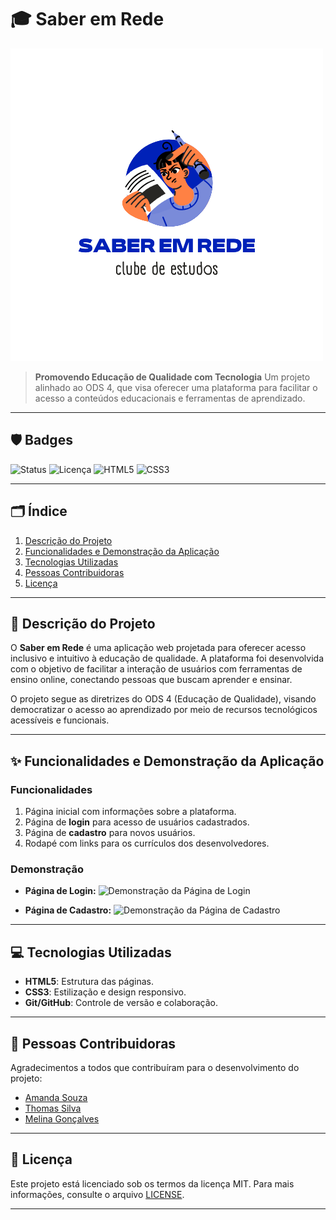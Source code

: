 # 🎓 Saber em Rede

![Capa do Projeto](./figs/Logo.png)

> **Promovendo Educação de Qualidade com Tecnologia**
> Um projeto alinhado ao ODS 4, que visa oferecer uma plataforma para facilitar o acesso a conteúdos educacionais e ferramentas de aprendizado.

---

## 🛡️ Badges
![Status](https://img.shields.io/badge/Status-Em%20desenvolvimento-yellow)
![Licença](https://img.shields.io/badge/Licen%C3%A7a-MIT-green)
![HTML5](https://img.shields.io/badge/HTML5-Utilizado-orange)
![CSS3](https://img.shields.io/badge/CSS3-Utilizado-blue)

---

## 🗂️ Índice
1. [Descrição do Projeto](#descrição-do-projeto)
2. [Funcionalidades e Demonstração da Aplicação](#funcionalidades-e-demonstração-da-aplicação)
3. [Tecnologias Utilizadas](#tecnologias-utilizadas)
4. [Pessoas Contribuidoras](#pessoas-contribuidoras)
5. [Licença](#licença)

---

## 📜 Descrição do Projeto

O **Saber em Rede** é uma aplicação web projetada para oferecer acesso inclusivo e intuitivo à educação de qualidade. A plataforma foi desenvolvida com o objetivo de facilitar a interação de usuários com ferramentas de ensino online, conectando pessoas que buscam aprender e ensinar.

O projeto segue as diretrizes do ODS 4 (Educação de Qualidade), visando democratizar o acesso ao aprendizado por meio de recursos tecnológicos acessíveis e funcionais.

---

## ✨ Funcionalidades e Demonstração da Aplicação

### Funcionalidades
1. Página inicial com informações sobre a plataforma.
2. Página de **login** para acesso de usuários cadastrados.
3. Página de **cadastro** para novos usuários.
4. Rodapé com links para os currículos dos desenvolvedores.

### Demonstração
- **Página de Login:**
  ![Demonstração da Página de Login](./figs/demonstracao-login.png)

- **Página de Cadastro:**
  ![Demonstração da Página de Cadastro](./figs/demonstracao-cadastro.png)

---


## 💻 Tecnologias Utilizadas

- **HTML5**: Estrutura das páginas.
- **CSS3**: Estilização e design responsivo.
- **Git/GitHub**: Controle de versão e colaboração.

---

## 🤝 Pessoas Contribuidoras

Agradecimentos a todos que contribuíram para o desenvolvimento do projeto:
- [Amanda Souza](linkedin.com/in/amanda-moura-cavalcante-6114b91ba)
- [Thomas Silva](linkedin.com/in/thomas-hurtado-47a576254)
- [Melina Gonçalves](linkedin.com/in/melina-a-goncalvesl)

---


## 📜 Licença

Este projeto está licenciado sob os termos da licença MIT. Para mais informações, consulte o arquivo [LICENSE](./LICENSE).

---



